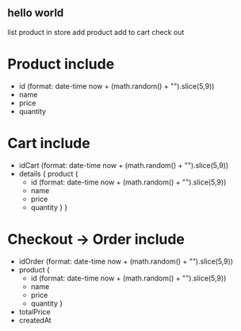 ## hello world
 list product in store
 add product
 add to cart
 check out


# Product include
- id (format: date-time now + (math.random() + "").slice(5,9))
- name
- price
- quantity

# Cart include
- idCart (format: date-time now + (math.random() + "").slice(5,9))
- details {
  product {
    - id (format: date-time now + (math.random() + "").slice(5,9))
    - name
    - price
    - quantity
  }
}

# Checkout -> Order include
- idOrder (format: date-time now + (math.random() + "").slice(5,9))
- product {
    - id (format: date-time now + (math.random() + "").slice(5,9))
    - name
    - price
    - quantity
}
- totalPrice
- createdAt
